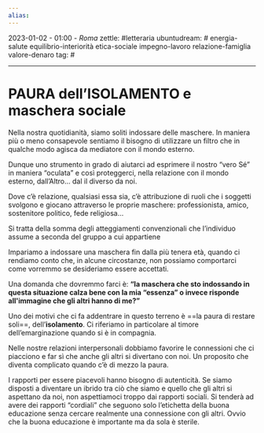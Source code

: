 ```yaml
---
alias: 
---
```

2023-01-02 - 01:00 - *Roma*
zettle: #letteraria
ubuntudream: # energia-salute equilibrio-interiorità etica-sociale impegno-lavoro relazione-famiglia valore-denaro 
tag: #

---
# PAURA dell’ISOLAMENTO e maschera sociale

Nella nostra quotidianità, siamo soliti indossare delle maschere. In maniera più o meno consapevole sentiamo il bisogno di utilizzare un filtro che in qualche modo agisca da mediatore con il mondo esterno.

Dunque uno strumento in grado di aiutarci ad esprimere il nostro “vero Sé” in maniera “oculata” e così proteggerci, nella relazione con il mondo esterno, dall’Altro… dal il diverso da noi. 

Dove c’è relazione, qualsiasi essa sia, c’è attribuzione di ruoli che i soggetti svolgono e giocano attraverso le proprie maschere: professionista, amico, sostenitore politico, fede religiosa...

Si tratta della somma degli atteggiamenti convenzionali che l’individuo assume a seconda del gruppo a cui appartiene

Impariamo a indossare una maschera fin dalla più tenera età, quando ci rendiamo conto che, in alcune circostanze, non possiamo comportarci come vorremmo se desideriamo essere accettati. 

Una domanda che dovremmo farci è: **“la maschera che sto indossando in questa situazione calza bene con la mia “essenza” o invece risponde all'immagine che gli altri hanno di me?”**

Uno dei motivi che ci fa addentrare in questo terreno è ==la paura di restare soli==, dell’**isolamento**. Ci riferiamo in particolare al timore dell’emarginazione quando si è in compagnia. 

Nelle nostre relazioni interpersonali dobbiamo favorire le connessioni che ci piacciono e far sì che anche gli altri si divertano con noi. Un proposito che diventa complicato quando c’è di mezzo la paura.

I rapporti per essere piacevoli hanno bisogno di autenticità. Se siamo disposti a diventare un ibrido tra ciò che siamo e quello che gli altri si aspettano da noi, non aspettiamoci troppo dai rapporti sociali. Si tenderà ad avere dei rapporti “cordiali” che seguono solo l’etichetta della buona educazione senza cercare realmente una connessione con gli altri. Ovvio che la buona educazione è importante ma da sola è sterile.
